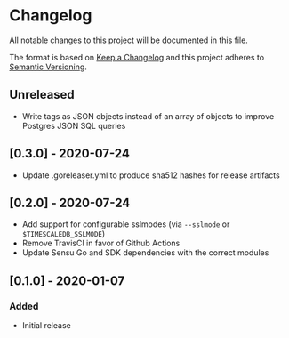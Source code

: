 # Changelog
All notable changes to this project will be documented in this file.

The format is based on [Keep a Changelog](http://keepachangelog.com/en/1.0.0/)
and this project adheres to [Semantic Versioning](http://semver.org/spec/v2.0.0.html).

## Unreleased

- Write tags as JSON objects instead of an array of objects to improve Postgres 
  JSON SQL queries

## [0.3.0] - 2020-07-24 

- Update .goreleaser.yml to produce sha512 hashes for release artifacts 

## [0.2.0] - 2020-07-24

- Add support for configurable sslmodes (via `--sslmode` or `$TIMESCALEDB_SSLMODE`)
- Remove TravisCI in favor of Github Actions
- Update Sensu Go and SDK dependencies with the correct modules

## [0.1.0] - 2020-01-07

### Added
- Initial release
